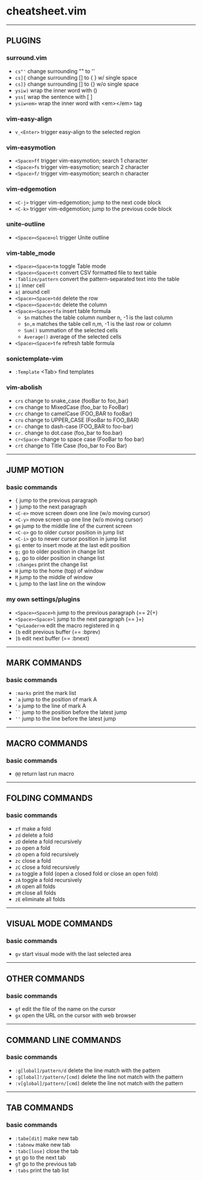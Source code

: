 # cheatsheet.vim

---

## PLUGINS

### surround.vim

- `cs"'`     change surrounding "" to ''  
- `cs]{`     change surrounding [] to {  } w/ single space  
- `cs]}`     change surrounding [] to {} w/o single space  
- `ysiw)`    wrap the inner word with ()  
- `yss[`     wrap the sentence with [  ]  
- `ysiw<em>` wrap the inner word with \<em>\</em> tag  

### vim-easy-align

- `v_<Enter>` trigger easy-align to the selected region  

### vim-easymotion

- `<Space>ff` trigger vim-easymotion; search 1 character  
- `<Space>fs` trigger vim-easymotion; search 2 character  
- `<Space>f/` trigger vim-easymotion; search n character  

### vim-edgemotion

- `<C-j>` trigger vim-edgemotion; jump to the next code block  
- `<C-k>` trigger vim-edgemotion; jump to the previous code block  

### unite-outline

- `<Space><Space>ol` trigger Unite outline  

### vim-table\_mode

- `<Space><Space>tm`  toggle Table mode  
- `<Space><Space>tt`  convert CSV formatted file to text table  
- `:Tablize/pattern`  convert the pattern-separated text into the table  
- `i|`                inner cell  
- `a|`                around cell  
- `<Space><Space>tdd` delete the row  
- `<Space><Space>tdc` delete the column  
- `<Space><Space>tfa` insert table formula  
    - `$n`            matches the table column number n, -1 is the last column  
    - `$n,m`          matches the table cell n,m, -1 is the last row or column  
    - `Sum()`         summation of the selected cells  
    - `Average()`     average of the selected cells  
- `<Space><Space>tfe` refresh table formula

### sonictemplate-vim

- `:Template` \<Tab> find templates  

### vim-abolish

- `crs`       change to snake_case (fooBar to foo_bar)  
- `crm`       change to MixedCase (foo_bar to FooBar)  
- `crc`       change to camelCase (FOO_BAR to fooBar)  
- `cru`       change to UPPER_CASE (FooBar to FOO_BAR)  
- `cr-`       change to dash-case (FOO_BAR to foo-bar)  
- `cr.`       change to dot.case (foo_bar to foo.bar)  
- `cr<Space>` change to space case (FooBar to foo bar)  
- `crt`       change to Title Case (foo_bar to Foo Bar)  

---

## JUMP MOTION

### basic commands

- `{`        jump to the previous paragraph  
- `}`        jump to the next paragraph  
- `<C-e>`    move screen down one line (w/o moving cursor)  
- `<C-y>`    move screen up one line (w/o moving cursor)  
- `gm`       jump to the middle line of the current screen  
- `<C-o>`    go to older cursor position in jump list  
- `<C-i>`    go to newer cursor position in jump list  
- `gi`       enter to insert mode at the last edit position  
- `g;`       go to older position in change list  
- `g,`       go to older position in change list  
- `:changes` print the change list  
- `H`        jump to the home (top) of window  
- `M`        jump to the middle of window  
- `L`        jump to the last line on the window  

### my own settings/plugins

- `<Space><Space>h` jump to the previous paragraph (== 2{+)  
- `<Space><Space>l` jump to the next paragraph (== }+)  
- `"q<Leader>m`     edit the macro registered in q  
- `[b`              edit previous buffer (== :bprev)  
- `]b`              edit next buffer (== :bnext)  

---

## MARK COMMANDS

### basic commands

- `:marks`   print the mark list  
- ``` `a ``` jump to the position of mark A  
- `'a`       jump to the line of mark A  
- ``` `` ``` jump to the position before the latest jump  
- `''`       jump to the line before the latest jump  

---

## MACRO COMMANDS

### basic commands

- `@@` return last run macro  

---

## FOLDING COMMANDS

### basic commands

- `zf` make a fold  
- `zd` delete a fold  
- `zD` delete a fold recursively  
- `zo` open a fold  
- `zO` open a fold recursively  
- `zc` close a fold  
- `zC` close a fold recursively  
- `za` toggle a fold (open a closed fold or close an open fold)  
- `zA` toggle a fold recursively  
- `zR` open all folds  
- `zM` close all folds  
- `zE` eliminate all folds  

---

## VISUAL MODE COMMANDS

### basic commands

- `gv` start visual mode with the last selected area  

---

## OTHER COMMANDS

### basic commands

- `gf` edit the file of the name on the cursor  
- `gx` open the URL on the cursor with web browser  

---

## COMMAND LINE COMMANDS

### basic commands

- `:g[lobal]/pattern/d`      delete the line match with the pattern  
- `:g[lobal]!/pattern/[cmd]` delete the line not match with the pattern  
- `:v[global]/pattern/[cmd]` delete the line not match with the pattern  

---

## TAB COMMANDS

### basic commands

- `:tabe[dit]`  make new tab  
- `:tabnew`     make new tab  
- `:tabc[lose]` close the tab  
- `gt`          go to the next tab  
- `gT`          go to the previous tab  
- `:tabs`       print the tab list  
